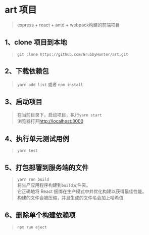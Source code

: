 # art 项目
> express + react + antd + webpack构建的前端项目

## 1、clone 项目到本地

> `git clone https://github.com/GrubbyHunter/art.git`

## 2、下载依赖包

> `yarn add list` 或者 `npm install`

## 3、启动项目

> 在当前目录下，启动项目，执行`yarn start`  
> 浏览器打开[http://localhost:3000](http://localhost:3000)

## 4、执行单元测试用例

> `yarn test`

## 5、打包部署到服务端的文件

> `yarn run build`  
> 将生产应用程序构建到`build`文件夹。  
> 它正确地将 React 捆绑在生产模式中并优化构建以获得最佳性能。  
> 构建的文件会被压缩，并且生成的文件名会加上哈希值

## 6、删除单个构建依赖项

> `npm run eject`
